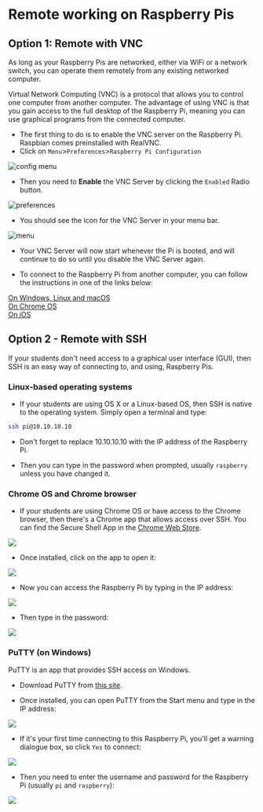 # Remote working on Raspberry Pis

## Option 1: Remote with VNC

As long as your Raspberry Pis are networked, either via WiFi or a network switch, you can operate them remotely from any existing networked computer.

Virtual Network Computing (VNC) is a protocol that allows you to control one computer from another computer. The advantage of using VNC is that you gain access to the full desktop of the Raspberry Pi, meaning you can use graphical programs from the connected computer.

- The first thing to do is to enable the VNC server on the Raspberry Pi. Raspbian comes preinstalled with RealVNC.
- Click on `Menu`>`Preferences`>`Raspberry Pi Configuration`

![config menu](images/config.png)

- Then you need to **Enable** the VNC Server by clicking the `Enabled` Radio button.

![preferences](images/preferences.png)

- You should see the icon for the VNC Server in your menu bar.

![menu](images/menu.png)

- Your VNC Server will now start whenever the Pi is booted, and will continue to do so until you disable the VNC Server again.

- To connect to the Raspberry Pi from another computer, you can follow the instructions in one of the links below:

[On Windows, Linux and macOS](vnc-windows.md)  
[On Chrome OS](vnc-chromeos.md)  
[On iOS](vnc-ios.md)  

## Option 2 - Remote with SSH

If your students don't need access to a graphical user interface (GUI), then SSH is an easy way of connecting to, and using, Raspberry Pis.

### Linux-based operating systems

- If your students are using OS X or a Linux-based OS, then SSH is native to the operating system. Simply open a terminal and type:

``` bash
ssh pi@10.10.10.10
```

- Don't forget to replace 10.10.10.10 with the IP address of the Raspberry Pi.

- Then you can type in the password when prompted, usually `raspberry` unless you have changed it.

### Chrome OS and Chrome browser

- If your students are using Chrome OS or have access to the Chrome browser, then there's a Chrome app that allows access over SSH. You can find the Secure Shell App in the [Chrome Web Store](https://chrome.google.com/webstore/detail/secure-shell/pnhechapfaindjhompbnflcldabbghjo?hl=en).

![](images/chrome-ssh.png)

- Once installed, click on the app to open it:

![](images/chrome-ssh1.png)

- Now you can access the Raspberry Pi by typing in the IP address:

![](images/chrome-ssh2.png)

- Then type in the password:

![](images/chrome-ssh3.png)

### PuTTY (on Windows)

PuTTY is an app that provides SSH access on Windows.

- Download PuTTY from [this site](http://www.chiark.greenend.org.uk/~sgtatham/putty/download.html).

- Once installed, you can open PuTTY from the Start menu and type in the IP address:

![](images/ssh-win.png)

- If it's your first time connecting to this Raspberry Pi, you'll get a warning dialogue box, so click `Yes` to connect:

![](images/ssh-win2.png)

- Then you need to enter the username and password for the Raspberry Pi (usually `pi` and `raspberry`):

![](images/ssh-win3.png)
